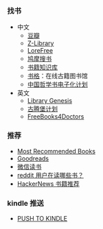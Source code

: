 ### 找书

- 中文
  - [豆瓣](https://www.douban.com/)
  - [Z-Library](https://zh.z-lib.org/)
  - [LoreFree](https://ebook2.lorefree.com/)
  - [鸠摩搜书](https://www.jiumodiary.com/)
  - [书籍知识库](https://book.zhishikoo.com/)
  - [书格](https://new.shuge.org/)：在线古籍图书馆
  - [中国哲学书电子化计划](https://ctext.org/zh)
- 英文
  - [Library Genesis](http://libgen.rs)
  - [古腾堡计划](http://www.gutenberg.org)
  - [FreeBooks4Doctors](http://freebooks4doctors.com/)

### 推荐

- [Most Recommended Books](https://mostrecommendedbooks.com/)
- [Goodreads](goodreads.com)
- [微信读书](https://weread.qq.com/)
- [reddit 用户在读哪些书？](https://www.redditreads.com/)
- [HackerNews 书籍推荐](https://hacker-recommended-books.vercel.app/category/0/all-time/page/0/0)

### kindle 推送

- [PUSH TO KINDLE](https://tokindle.top/)
